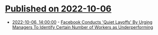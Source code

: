 # [Published on 2022-10-06](index.md)

* [2022-10-06, 14:00:00](https://tech.slashdot.org/story/22/10/06/0949208/facebook-conducts-quiet-layoffs-by-urging-managers-to-identify-certain-number-of-workers-as-underperforming?utm_source=rss1.0mainlinkanon&utm_medium=feed) - [Facebook Conducts 'Quiet Layoffs' By Urging Managers To Identify Certain Number of Workers as Underperforming](https://tech.slashdot.org/story/22/10/06/0949208/facebook-conducts-quiet-layoffs-by-urging-managers-to-identify-certain-number-of-workers-as-underperforming?utm_source=rss1.0mainlinkanon&utm_medium=feed)
